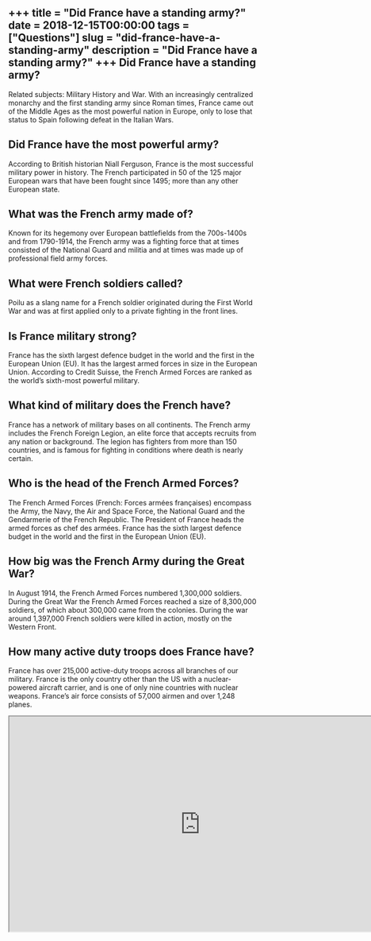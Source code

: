 +++
title = "Did France have a standing army?"
date = 2018-12-15T00:00:00
tags = ["Questions"]
slug = "did-france-have-a-standing-army"
description = "Did France have a standing army?"
+++
Did France have a standing army?
--------------------------------

Related subjects: Military History and War. With an increasingly centralized monarchy and the first standing army since Roman times, France came out of the Middle Ages as the most powerful nation in Europe, only to lose that status to Spain following defeat in the Italian Wars.

Did France have the most powerful army?
---------------------------------------

According to British historian Niall Ferguson, France is the most successful military power in history. The French participated in 50 of the 125 major European wars that have been fought since 1495; more than any other European state.

What was the French army made of?
---------------------------------

Known for its hegemony over European battlefields from the 700s-1400s and from 1790-1914, the French army was a fighting force that at times consisted of the National Guard and militia and at times was made up of professional field army forces.

What were French soldiers called?
---------------------------------

Poilu as a slang name for a French soldier originated during the First World War and was at first applied only to a private fighting in the front lines.

Is France military strong?
--------------------------

France has the sixth largest defence budget in the world and the first in the European Union (EU). It has the largest armed forces in size in the European Union. According to Credit Suisse, the French Armed Forces are ranked as the world’s sixth-most powerful military.

What kind of military does the French have?
-------------------------------------------

France has a network of military bases on all continents. The French army includes the French Foreign Legion, an elite force that accepts recruits from any nation or background. The legion has fighters from more than 150 countries, and is famous for fighting in conditions where death is nearly certain.

Who is the head of the French Armed Forces?
-------------------------------------------

The French Armed Forces (French: Forces armées françaises) encompass the Army, the Navy, the Air and Space Force, the National Guard and the Gendarmerie of the French Republic. The President of France heads the armed forces as chef des armées. France has the sixth largest defence budget in the world and the first in the European Union (EU).

How big was the French Army during the Great War?
-------------------------------------------------

In August 1914, the French Armed Forces numbered 1,300,000 soldiers. During the Great War the French Armed Forces reached a size of 8,300,000 soldiers, of which about 300,000 came from the colonies. During the war around 1,397,000 French soldiers were killed in action, mostly on the Western Front.

How many active duty troops does France have?
---------------------------------------------

France has over 215,000 active-duty troops across all branches of our military. France is the only country other than the US with a nuclear-powered aircraft carrier, and is one of only nine countries with nuclear weapons. France’s air force consists of 57,000 airmen and over 1,248 planes.

<iframe allow="accelerometer; autoplay; clipboard-write; encrypted-media; gyroscope; picture-in-picture" allowfullscreen="" class="__youtube_prefs__  epyt-is-override  no-lazyload" data-no-lazy="1" data-origheight="433" data-origwidth="770" data-skipgform_ajax_framebjll="" height="433" id="_ytid_39961" loading="lazy" src="https://www.youtube.com/embed/97nXTobtaow?enablejsapi=1&autoplay=0&cc_load_policy=0&cc_lang_pref=&iv_load_policy=1&loop=0&modestbranding=0&rel=1&fs=1&playsinline=0&autohide=2&theme=dark&color=red&controls=1&" title="YouTube player" width="770"></iframe>